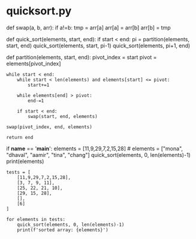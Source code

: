 # quicksort.py
def swap(a, b, arr):
    if a!=b:
        tmp = arr[a]
        arr[a] = arr[b]
        arr[b] = tmp

def quick_sort(elements, start, end):
    if start < end:
        pi = partition(elements, start, end)
        quick_sort(elements, start, pi-1)
        quick_sort(elements, pi+1, end)

def partition(elements, start, end):
    pivot_index = start
    pivot = elements[pivot_index]

    while start < end:
        while start < len(elements) and elements[start] <= pivot:
            start+=1

        while elements[end] > pivot:
            end-=1

        if start < end:
            swap(start, end, elements)

    swap(pivot_index, end, elements)

    return end


if __name__ == '__main__':
    elements = [11,9,29,7,2,15,28]
    # elements = ["mona", "dhaval", "aamir", "tina", "chang"]
    quick_sort(elements, 0, len(elements)-1)
    print(elements)

    tests = [
        [11,9,29,7,2,15,28],
        [3, 7, 9, 11],
        [25, 22, 21, 10],
        [29, 15, 28],
        [],
        [6]
    ]

    for elements in tests:
        quick_sort(elements, 0, len(elements)-1)
        print(f'sorted array: {elements}')
